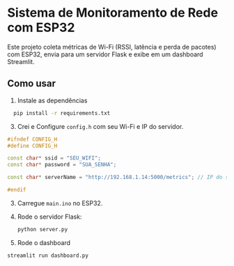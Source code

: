 # Sistema de Monitoramento de Rede com ESP32

Este projeto coleta métricas de Wi-Fi (RSSI, latência e perda de pacotes) com ESP32, envia para um servidor Flask e exibe em um dashboard Streamlit.

## Como usar


1. Instale as dependências
 ```bash
   pip install -r requirements.txt
 ```

3. Crei e Configure `config.h` com seu Wi-Fi e IP do servidor.

```c++
#ifndef CONFIG_H
#define CONFIG_H

const char* ssid = "SEU_WIFI";
const char* password = "SUA_SENHA";

const char* serverName = "http://192.168.1.14:5000/metrics"; // IP do servidor Flask

#endif
```


3. Carregue `main.ino` no ESP32.
4. Rode o servidor Flask:
   ```bash
   python server.py
   ```

5. Rode o dashboard
  ```bash
  streamlit run dashboard.py
   ```

